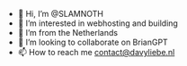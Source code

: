 - 👋 Hi, I’m @SLAMNOTH
- 👀 I’m interested in webhosting and building
- 🌱 I’m from the Netherlands
- 💞️ I’m looking to collaborate on BrianGPT
- 📫 How to reach me contact@davyliebe.nl

<!---
SLAMNOTH/SLAMNOTH is a ✨ special ✨ repository because its `README.md` (this file) appears on your GitHub profile.
You can click the Preview link to take a look at your changes.
--->
